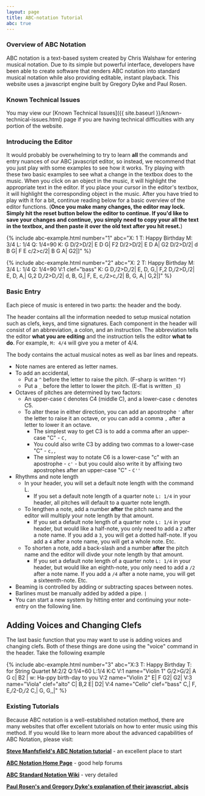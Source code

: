 ```yaml
---
layout: page
title: ABC-notation Tutorial
abc: true
---
```


### Overview of ABC Notation

ABC notation is a text-based system created by Chris Walshaw for entering musical notation. 
Due to its simple but powerful interface, developers have been able to create software that renders ABC notation into standard musical notation while also providing editable, instant playback. 
This website uses a javascript engine built by Gregory Dyke and Paul Rosen.

### Known Technical Issues

You may view our [Known Technical Issues]({{ site.baseurl }}/known-technical-issues.html) page if you are having technical difficulties with any portion of the website.

### Introducing the Editor

It would probably be overwhelming to try to learn **all** the commands and entry nuances of our ABC javascript editor, so instead, we recommend that you just play with some examples to see how it works.
Try playing with these two basic examples to see what a change in the textbox does to the music.
When you click on an object in the music, it will highlight the appropriate text in the editor.
If you place your cursor in the editor's textbox, it will highlight the corresponding object in the music.
After you have tried to play with it for a bit, continue reading below for a basic overview of the editor functions.
(**Once you make many changes, the editor may lock. Simply hit the reset button below the editor to continue. If you'd like to save your changes and continue, you simply need to copy your all the text in the textbox, and then paste it over the old text after you hit reset.**)

{% include abc-example.html number="1" abc="X: 1
T: Happy Birthday
M: 3/4
L: 1/4
Q: 1/4=90
K: G
D/2>D/2| E D G| F2 D/2>D/2| E D A| G2 D/2>D/2| 
d B G| F E c/2>c/2| B G A| G2|]" %}

{% include abc-example.html number="2" abc="X: 2
T: Happy Birthday
M: 3/4
L: 1/4
Q: 1/4=90
V:1 clef="bass"
K: G
D,/2>D,/2| E, D, G,| F,2 D,/2>D,/2| E, D, A,| G,2 D,/2>D,/2| 
d, B, G,| F, E, c,/2>c,/2| B, G, A,| G,2|]" %}

### Basic Entry

Each piece of music is entered in two parts: the header and the body.

The header contains all the information needed to setup musical notation such as clefs, keys, and time signatures.
Each component in the header will consist of an abbreviation, a colon, and an instruction.
The abbreviation tells the editor **what you are editing** and the instruction tells the editor **what to do**.
For example, `M: 4/4` will give you a meter of 4/4.

The body contains the actual musical notes as well as bar lines and repeats.
- Note names are entered as letter names.
- To add an accidental,
    - Put a `^` before the letter to raise the pitch. (F-sharp is written `^F`)
    - Put a `_` before the letter to lower the pitch. (E-flat is written `_E`)
- Octaves of pitches are determined by two factors:
    - An upper-case `C` denotes C4 (middle C), and a lower-case `c` denotes C5.
    - To alter these in either direction, you can add an apostrophe `'` after the letter to raise it an octave, or you can add a comma `,` after a letter to lower it an octave.
        - The simplest way to get C3 is to add a comma after an upper-case "C" - `C,`
        - You could also write C3 by adding two commas to a lower-case "C" - `c,,`
        - The simplest way to notate C6 is a lower-case "c" with an apostrophe - `c'` - but you could also write it by affixing two apostrophes after an upper-case "C" - `C''`
- Rhythms and note length
    - In your header, you will set a default note length with the command L.
        - If you set a default note length of a quarter note `L: 1/4` in your header, all pitches will default to a quarter note length.
    - To lengthen a note, add a number **after** the pitch name and the editor will multiply your note length by that amount.
        - If you set a default note length of a quarter note `L: 1/4` in your header, but would like a half-note, you only need to add a `2` after a note name. If you add a `3`, you will get a dotted half-note. If you add a `4` after a note name, you will get a whole note. Etc.
    - To shorten a note, add a back-slash and a number **after** the pitch name and the editor will divde your note length by that amount.
        - If you set a default note length of a quarter note `L: 1/4` in your header, but would like an eighth-note, you only need to add a `/2` after a note name. If you add a `/4` after a note name, you will get a sixteenth-note. Etc.
- Beaming is controlled by adding or subtracting spaces between notes.
- Barlines must be manually added by added a pipe. `|`
- You can start a new system by hitting enter and continuing your note-entry on the following line.

## Adding Voices and Changing Clefs

The last basic function that you may want to use is adding voices and changing clefs.
Both of these things are done using the "voice" command in the header. Take the following example


{% include abc-example.html number="3" abc="X:3
T: Happy Birthday
T: for String Quartet
M:2/2
Q:1/4=60
L:1/4
K:C
V:1 name="Violin 1"
G/2>G/2| A G c| B2 |
w: Ha-ppy birth-day to you
V:2 name="Violin 2"
E| F G2| G2|
V:3 name="Viola" clef="alto"
C| B,2 E| D2|
V:4 name="Cello" clef="bass"
C,| F, E,/2-D,/2 C,| G, G,,|" %}

### Existing Tutorials

Because ABC notation is a well-established notation method, there are many websites that offer excellent tutorials on how to enter music using this method.
If you would like to learn more about the advanced capabilities of ABC Notation, please visit:

[**Steve Manfsfield's ABC Notation tutorial**](http://www.lesession.co.uk/abc/abc_notation.htm) - an excellent place to start

[**ABC Notation Home Page**](http://abcnotation.com/) - good help forums

[**ABC Standard Notation Wiki**](http://abcnotation.com/wiki/abc:standard:v2.1#abc_tutorials) - very detailed

[**Paul Rosen's and Gregory Dyke's explanation of their javascript, abcjs**](https://abcjs.net/#how)
